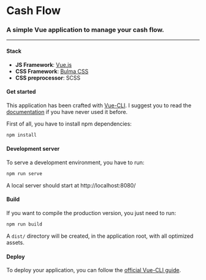 # Cash Flow

### A simple Vue application to manage your cash flow.
___

#### Stack
- **JS Framework**: [Vue.js](https://vuejs.org/)
- **CSS Framework**: [Bulma CSS](https://bulma.io/)
- **CSS preprocessor**: SCSS


#### Get started
This application has been crafted with [Vue-CLI](https://cli.vuejs.org/). I suggest you to read the [documentation](https://cli.vuejs.org/guide/) if you have never used it before.

First of all, you have to install npm dependencies:
```bash
npm install
```


#### Development server
To serve a development environment, you have to run:
```bash
npm run serve
```
A local server should start at http://localhost:8080/


#### Build
If you want to compile the production version, you just need to run:
```bash
npm run build
```
A `dist/` directory will be created, in the application root, with all optimized assets.


#### Deploy 
To deploy your application, you can follow the [official Vue-CLI guide](https://cli.vuejs.org/guide/deployment.html). 